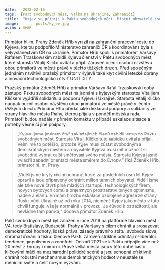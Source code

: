 ```yaml
---
date:   2022-02-16
tags:  [Pakt svobodných měst, Válka na Ukrajině, Zahraničí]
title:  "Kyjev se připojí k Paktu svobodných měst. Místní obyvatelé jsou ostražití, ale život ve městě plyne dál"
image: 	      posts/kyjev.jpg
author: MHMP
---
```

 
Primátor hl. m. Prahy Zdeněk Hřib vyrazil na zahraniční pracovní cestu do Kyjeva, kterou podpořilo Ministerstvo zahraničí ČR a koordinována byla s velvyslanectvím ČR na Ukrajině. Primátor Hřib spolu s primátorem Varšavy Rafalem Trzaskowskim nabídli Kyjevu členství v Paktu svobodných měst, které starosta Vitalij Kličko uvítal a přijal. Zároveň ocenil osobní návštěvu obou primátorů ve městě právě v těchto těžkých dnech. Před společným jednáním navštívil pražský primátor v Kyjevě také kryt civilní letecké obrany a inovační technologickou čtvrť UNIT.CITY.  

Pražský primátor Zdeněk Hřib a primátor Varšavy Rafal Trzaskowski coby zástupci Paktu svobodných měst na jednání s kyjevským starostou Vitalijem Kličkem vyjádřili solidaritu a podporu Kyjevu i Ukrajině. Starosta Vitalij Kličko naopak ocenil osobní návštěvu obou primátorů ve městě právě v těchto těžkých dnech. Primátor Hřib předal také deklaraci podpory a solidarity ze strany hlavního města Prahy, kterou přijala v pondělí městská rada. Primátoři budou nadále v přímém kontaktu v případě eskalace situace a potřeby věcné či jiné podpory. 

> „Kyjevu jsme jménem čtyř zakládajících členů nabídli vstup do Paktu svobodných měst. Starosta Vitalij Kličko tuto nabídku uvítal a přijal. Velmi mě to potěšilo, protože Kyjev musí zůstat svobodným a demokratickým městem a obyvatelé Kyjeva musí mít možnost si svobodně vybrat další směřování svého města. Starosta Kyjeva jasně vyjádřil západní orientaci města směrem do Evropy,” říká Zdeněk Hřib, primátor hl. m. Prahy. 

> „Viděli jsme kryty civilní ochrany, které za posledních osm let Kyjev opravil a jsou připraveny ochránit milion tamních obyvatel. Viděli jsme ale také nové čtvrti plné mladých startupů, technologických firem, nových bytových domů a příjemných prostranství plných optimismu, naděje a elánu. Vnímám hrozbu eskalace ozbrojené agrese ze strany Ruska vůči Ukrajině už od roku 2014, nicméně Kyjev jako město v tuto chvíli funguje, vše je normálně v provozu. Je důvod k ostražitosti, ale nevládne tam panika,“ dodává primátor Zdeněk Hřib. 

Pakt svobodných měst byl založen v roce 2019 na platformě hlavních měst V4, tedy Bratislavy, Budapešti, Prahy a Varšavy s cílem chránit a prosazovat demokratické hodnoty, lidská práva, zásady právního státu, svobodu slova, shromažďování a tisku. Členové Paktu zároveň striktně odmítají neliberální tendence, populismus a xenofobii. Od září 2021 se k Paktu připojilo více než 20 měst z Evropy i mimo ni. Právě velká města jsou v této době často klíčovými hráči na mezinárodní politické scéně a jsou schopná efektivně chránit robustní mechanismus demokratických hodnot v neustále se měnícím světě a čelit novým výzvám.  
